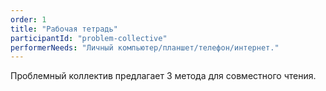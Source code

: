 ```yaml
---
order: 1
title: "Рабочая тетрадь"
participantId: "problem-collective"
performerNeeds: "Личный компьютер/планшет/телефон/интернет."
---
```


Проблемный коллектив предлагает 3 метода для совместного чтения.
